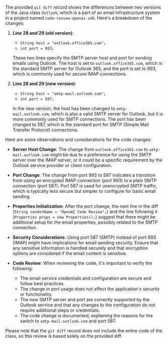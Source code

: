 The provided `git diff` record shows the differences between two versions of the Java class `Outlook`, which is a part of an email infrastructure system in a project named `code-review-openai-sdk`. Here's a breakdown of the changes:

1. **Line 28 and 29 (old version)**:
   - `String host = "outlook.office365.com";`
   - `int port = 993;`

   These two lines specify the SMTP server host and port for sending emails using Outlook. The host is set to `outlook.office365.com`, which is the standard SMTP server for Outlook 365, and the port is set to 993, which is commonly used for secure IMAP connections.

2. **Line 28 and 29 (new version)**:
   - `String host = "smtp-mail.outlook.com";`
   - `int port = 587;`

   In the new version, the host has been changed to `smtp-mail.outlook.com`, which is also a valid SMTP server for Outlook, but it is more commonly used for SMTP connections. The port has been changed to 587, which is the standard port for SMTP (Simple Mail Transfer Protocol) connections.

Here are some observations and considerations for the code changes:

- **Server Host Change**: The change from `outlook.office365.com` to `smtp-mail.outlook.com` might be due to a preference for using the SMTP server over the IMAP server, or it could be a specific requirement by the Outlook service provider or client configuration.

- **Port Change**: The change from port 993 to 587 indicates a transition from using an encrypted IMAP connection (port 993) to a plain SMTP connection (port 587). Port 587 is used for unencrypted SMTP traffic, which is typically less secure but simpler to configure for basic email sending.

- **Properties Initialization**: After the port change, the next line in the diff (`String senderName = "OpenAI Code Review";`) and the line following it (`Properties props = new Properties();`) suggest that there might be additional setup for the email properties, possibly related to the SMTP connection.

- **Security Considerations**: Using port 587 (SMTP) instead of port 993 (IMAP) might have implications for email sending security. Ensure that any sensitive information is handled securely and that encryption options are considered if the email content is sensitive.

- **Code Review**: When reviewing the code, it's important to verify the following:
  - The email service credentials and configuration are secure and follow best practices.
  - The change in port usage does not affect the application's security or functionality.
  - The new SMTP server and port are correctly supported by the Outlook service and that any changes to the configuration do not require additional steps or credentials.
  - The code change is documented, explaining the reasons for the switch to `smtp-mail.outlook.com` and port 587.

Please note that the `git diff` record does not include the entire code of the class, so this review is based solely on the provided diff.